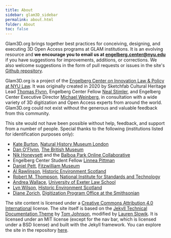 ```yaml
---
title: About
sidebar: glam3D_sidebar
permalink: about.html
folder: About
toc: false
---
```



Glam3D.org brings together best practices for conceiving, designing, and executing 3D Open Access programs at GLAM institutions.  It is an evolving resource and **we encourage you to email us at engelberg.center@nyu.edu** if you have suggestions for improvements, additions, or corrections.  We also welcome suggestions in the form of pull requests or issues in the site's [Github repository](https://github.com/NYUEngelberg/NYUEngelberg.github.io).

Glam3D.org is a project of the [Engelberg Center on Innovation Law & Policy at NYU Law](https://www.law.nyu.edu/centers/engelberg).  It was originally created in 2020 by Sketchfab Cultural Heritage Lead [Thomas Flynn](https://twitter.com/nebulousflynn), Engelberg Center Fellow [Neal Stimler](https://www.law.nyu.edu/centers/engelberg/team/stimler), and Engelberg Center Executive Director [Michael Weinberg](https://www.law.nyu.edu/centers/engelberg/team/weinberg), in consultation with a wide variety of 3D digitization and Open Access experts from around the world.  Glam3D.org could not exist without the generous and valuable feedback from this community.

This site would not have been possible without help, feedback, and support from a number of people.  Special thanks to the following (institutions listed for identification purposes only):

* [Kate Burton](https://www.linkedin.com/in/kate-burton-8684985a/), [Natural History Museum London](https://www.nhm.ac.uk/)
* [Dan O'Flynn](https://twitter.com/danoflynn), [The British Museum](https://www.britishmuseum.org/)
* [Nik Honeysett](https://twitter.com/nhoneysett) and the [Balboa Park Online Collaborative](https://www.bpoc.org/)
* Engelberg Center Student Fellow [Linnea Pittman](https://www.law.nyu.edu/centers/engelberg/team/pittman)
* [Daniel Pett](https://twitter.com/DEJPett), [Fitzwilliam Museum](https://www.fitzmuseum.cam.ac.uk/)
* [Al Rawlinson](https://twitter.com/alrawli), [Historic Environment Scotland](https://www.historicenvironment.scot/)
* [Robert M. Thompson](https://www.linkedin.com/in/robert-m-thompson-b3a5044a/), [National Institute for Standards and Technology](https://www.nist.gov/)
* [Andrea Wallace](https://twitter.com/andeewallace), [University of Exeter Law School](https://socialsciences.exeter.ac.uk/law/)
* [Lyn Wilson](https://twitter.com/Scottish3D), [Historic Environment Scotland](https://www.historicenvironment.scot/)
* [Diane Zorich](https://twitter.com/dzorich), [Digitization Program Office at the Smithsonian](https://dpo.si.edu/)

The site content is licensed under a [Creative Commons Attribution 4.0 International](https://creativecommons.org/licenses/by/4.0/legalcode) license.  The site itself is based on the [Jekyll Technical Documentation Theme](https://idratherbewriting.com/documentation-theme-jekyll/) by [Tom Johnson](https://idratherbewriting.com/aboutme/), modified by [Lauren Slowik](https://www.laurenslowik.com/).  It is licensed under an MIT license (except for the nav bar, which is licensed under a BSD license) and built with the Jekyll framework.  You can explore the site in the repository [here](https://github.com/NYUEngelberg/NYUEngelberg.github.io).
